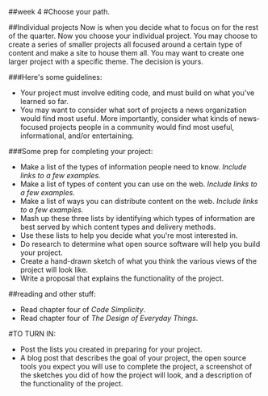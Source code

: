 ##week 4
#Choose your path.

##Individual projects
Now is when you decide what to focus on for the rest of the quarter. Now you choose your individual project. You may choose to create a series of smaller projects all focused around a certain type of content and make a site to house them all. You may want to create one larger project with a specific theme. The decision is yours.

###Here's some guidelines:
- Your project must involve editing code, and must build on what you've learned so far.  
- You may want to consider what sort of projects a news organization would find most useful. More importantly, consider what kinds of news-focused projects people in a community would find most useful, informational, and/or entertaining.  

###Some prep for completing your project:
- Make a list of the types of information people need to know. _Include links to a few examples._
- Make a list of types of content you can use on the web. _Include links to a few examples._
- Make a list of ways you can distribute content on the web. _Include links to a few examples._
- Mash up these three lists by identifying which types of information are best served by which content types and delivery methods.
- Use these lists to help you decide what you're most interested in.
- Do research to determine what open source software will help you build your project.
- Create a hand-drawn sketch of what you think the various views of the project will look like.
- Write a proposal that explains the functionality of the project.

##reading and other stuff:
- Read chapter four of _Code Simplicity_.
- Read chapter four of _The Design of Everyday Things_.

#TO TURN IN:
- Post the lists you created in preparing for your project.
- A blog post that describes the goal of your project, the open source tools you expect you will use to complete the project, a screenshot of the sketches you did of how the project will look, and a description of the functionality of the project.